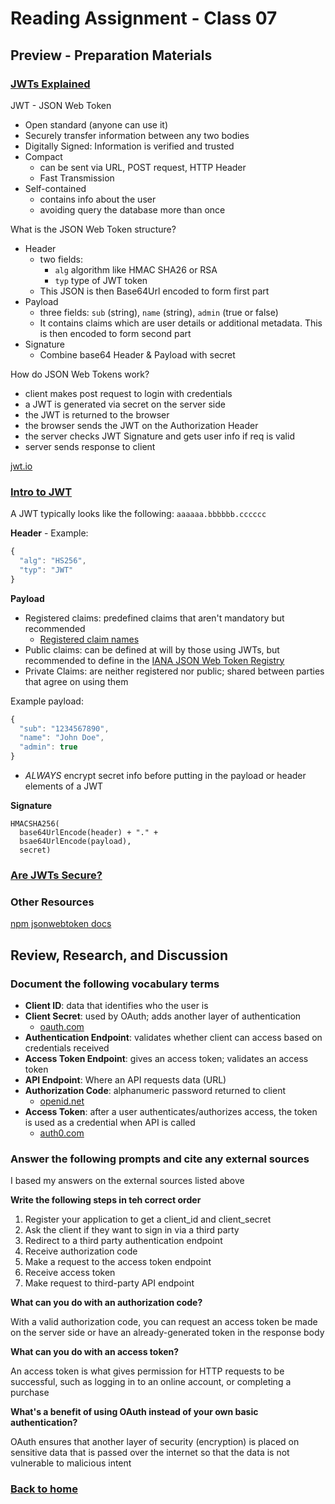 # Reading Assignment - Class 07

## Preview - Preparation Materials

### [JWTs Explained](https://www.youtube.com/watch?v=926mknSW9Lo)

JWT - JSON Web Token

- Open standard (anyone can use it)
- Securely transfer information between any two bodies
- Digitally Signed: Information is verified and trusted
- Compact
  - can be sent via URL, POST request, HTTP Header
  - Fast Transmission
- Self-contained
  - contains info about the user
  - avoiding query the database more than once

What is the JSON Web Token structure?

- Header
  - two fields:
    - `alg` algorithm like HMAC SHA26 or RSA
    - `typ` type of JWT token
  - This JSON is then Base64Url encoded to form first part
- Payload
  - three fields: `sub` (string), `name` (string), `admin` (true or false)
  - It contains claims which are user details or additional metadata. This is then encoded to form second part
- Signature
  - Combine base64 Header & Payload with secret

How do JSON Web Tokens work?

- client makes post request to login with credentials
- a JWT is generated via secret on the server side
- the JWT is returned to the browser
- the browser sends the JWT on the Authorization Header
- the server checks JWT Signature and gets user info if req is valid
- server sends response to client

[jwt.io](https:/jwt.io)

### [Intro to JWT](https://jwt.io/introduction/)

A JWT typically looks like the following: `aaaaaa.bbbbbb.cccccc`

**Header** - Example:
```javascript
{
  "alg": "HS256",
  "typ": "JWT"
}
```

**Payload**

- Registered claims: predefined claims that aren't mandatory but recommended
  - [Registered claim names](https://tools.ietf.org/html/rfc7519#section-4.1)
- Public claims: can be defined at will by those using JWTs, but recommended to define in the [IANA JSON Web Token Registry](https://www.iana.org/assignments/jwt/jwt.xhtml)
- Private Claims: are neither registered nor public; shared between parties that agree on using them

Example payload:

```javascript
{
  "sub": "1234567890",
  "name": "John Doe",
  "admin": true
}
```

- *ALWAYS* encrypt secret info before putting in the payload or header elements of a JWT

**Signature**

```
HMACSHA256(
  base64UrlEncode(header) + "." +
  bsae64UrlEncode(payload),
  secret)
```

### [Are JWTs Secure?](https://stackoverflow.com/questions/27301557/if-you-can-decode-jwt-how-are-they-secure)

### Other Resources

[npm jsonwebtoken docs](https://www.npmjs.com/package/jsonwebtoken)

## Review, Research, and Discussion

### Document the following vocabulary terms

- **Client ID**: data that identifies who the user is
- **Client Secret**: used by OAuth; adds another layer of authentication
  - [oauth.com](https://www.oauth.com/oauth2-servers/client-registration/client-id-secret/)
- **Authentication Endpoint**: validates whether client can access based on credentials received
- **Access Token Endpoint**: gives an access token; validates an access token
- **API Endpoint**: Where an API requests data (URL)
- **Authorization Code**: alphanumeric password returned to client
  - [openid.net](https://openid.net/specs/openid-connect-core-1_0.html#CodeFlowAuth)
- **Access Token**: after a user authenticates/authorizes access, the token is used as a credential when API is called
  - [auth0.com](https://auth0.com/docs/tokens/access-tokens)

### Answer the following prompts and cite any external sources

I based my answers on the external sources listed above

**Write the following steps in teh correct order**

1. Register your application to get a client_id and client_secret
1. Ask the client if they want to sign in via a third party
1. Redirect to a third party authentication endpoint
1. Receive authorization code
1. Make a request to the access token endpoint
1. Receive access token
1. Make request to third-party API endpoint

**What can you do with an authorization code?**

With a valid authorization code, you can request an access token be made on the server side or have an already-generated token in the response body

**What can you do with an access token?**

An access token is what gives permission for HTTP requests to be successful, such as logging in to an online account, or completing a purchase

**What's a benefit of using OAuth instead of your own basic authentication?**

OAuth ensures that another layer of security (encryption) is placed on sensitive data that is passed over the internet so that the data is not vulnerable to malicious intent

### [Back to home](https://dcalhoun286.github.io/reading-notes/)
